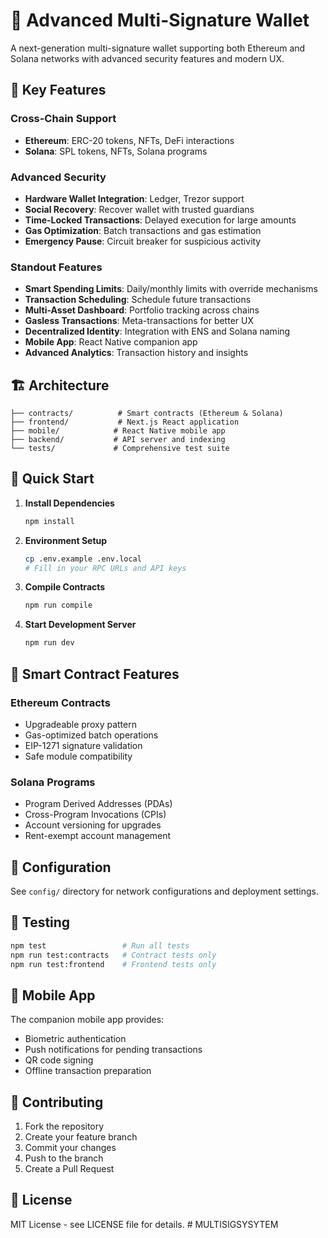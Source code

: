 # 🔐 Advanced Multi-Signature Wallet

A next-generation multi-signature wallet supporting both Ethereum and Solana networks with advanced security features and modern UX.

## 🌟 Key Features

### Cross-Chain Support
- **Ethereum**: ERC-20 tokens, NFTs, DeFi interactions
- **Solana**: SPL tokens, NFTs, Solana programs

### Advanced Security
- **Hardware Wallet Integration**: Ledger, Trezor support
- **Social Recovery**: Recover wallet with trusted guardians
- **Time-Locked Transactions**: Delayed execution for large amounts
- **Gas Optimization**: Batch transactions and gas estimation
- **Emergency Pause**: Circuit breaker for suspicious activity

### Standout Features
- **Smart Spending Limits**: Daily/monthly limits with override mechanisms
- **Transaction Scheduling**: Schedule future transactions
- **Multi-Asset Dashboard**: Portfolio tracking across chains
- **Gasless Transactions**: Meta-transactions for better UX
- **Decentralized Identity**: Integration with ENS and Solana naming
- **Mobile App**: React Native companion app
- **Advanced Analytics**: Transaction history and insights

## 🏗️ Architecture

```
├── contracts/          # Smart contracts (Ethereum & Solana)
├── frontend/           # Next.js React application
├── mobile/            # React Native mobile app
├── backend/           # API server and indexing
└── tests/             # Comprehensive test suite
```

## 🚀 Quick Start

1. **Install Dependencies**
   ```bash
   npm install
   ```

2. **Environment Setup**
   ```bash
   cp .env.example .env.local
   # Fill in your RPC URLs and API keys
   ```

3. **Compile Contracts**
   ```bash
   npm run compile
   ```

4. **Start Development Server**
   ```bash
   npm run dev
   ```

## 📝 Smart Contract Features

### Ethereum Contracts
- Upgradeable proxy pattern
- Gas-optimized batch operations
- EIP-1271 signature validation
- Safe module compatibility

### Solana Programs
- Program Derived Addresses (PDAs)
- Cross-Program Invocations (CPIs)
- Account versioning for upgrades
- Rent-exempt account management

## 🔧 Configuration

See `config/` directory for network configurations and deployment settings.

## 🧪 Testing

```bash
npm test                 # Run all tests
npm run test:contracts   # Contract tests only
npm run test:frontend    # Frontend tests only
```

## 📱 Mobile App

The companion mobile app provides:
- Biometric authentication
- Push notifications for pending transactions
- QR code signing
- Offline transaction preparation

## 🤝 Contributing

1. Fork the repository
2. Create your feature branch
3. Commit your changes
4. Push to the branch
5. Create a Pull Request

## 📄 License

MIT License - see LICENSE file for details. # MULTISIGSYSYTEM
